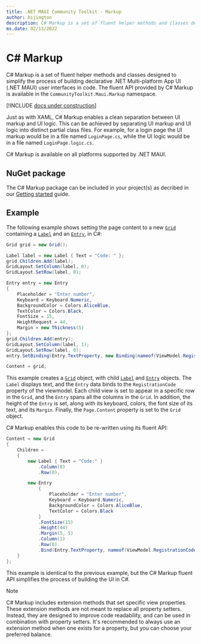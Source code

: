 ```yaml
---
title: .NET MAUI Community Toolkit - Markup
author: bijington
description: C# Markup is a set of fluent helper methods and classes designed to simplify the process of building declarative .NET Multi-platform App UI (.NET MAUI) user interfaces in code.
ms.date: 02/13/2022
---
```


# C# Markup

C# Markup is a set of fluent helper methods and classes designed to simplify the process of building declarative .NET Multi-platform App UI (.NET MAUI) user interfaces in code. The fluent API provided by C# Markup is available in the `CommunityToolkit.Maui.Markup` namespace.

[!INCLUDE [docs under construction](includes/preview-note.md)]

Just as with XAML, C# Markup enables a clean separation between UI markup and UI logic. This can be achieved by separating UI markup and UI logic into distinct partial class files. For example, for a login page the UI markup would be in a file named `LoginPage.cs`, while the UI logic would be in a file named `LoginPage.logic.cs`.

C# Markup is available on all platforms supported by .NET MAUI.

## NuGet package

The C# Markup package can be included in your project(s) as decribed in our [Getting started](../get-started.md#communitytoolkitmauimarkup) guide.

## Example

The following example shows setting the page content to a new [`Grid`](xref:Microsoft.Maui.Controls.Grid) containing a [`Label`](xref:Microsoft.Maui.Controls.Label) and an [`Entry`](xref:Microsoft.Maui.Controls.Entry), in C#:

```csharp
Grid grid = new Grid();

Label label = new Label { Text = "Code: " };
grid.Children.Add(label);
GridLayout.SetColumn(label, 0);
GridLayout.SetRow(label, 0);

Entry entry = new Entry
{
    Placeholder = "Enter number",
    Keyboard = Keyboard.Numeric,
    BackgroundColor = Colors.AliceBlue,
    TextColor = Colors.Black,
    FontSize = 15,
    HeightRequest = 44,
    Margin = new Thickness(5)
};
grid.Children.Add(entry);
GridLayout.SetColumn(label, 1);
GridLayout.SetRow(label, 0);
entry.SetBinding(Entry.TextProperty, new Binding(nameof(ViewModel.RegistrationCode));

Content = grid;
```

This example creates a [`Grid`](xref:Microsoft.Maui.Controls.Grid) object, with child [`Label`](xref:Microsoft.Maui.Controls.Label) and [`Entry`](xref:Microsoft.Maui.Controls.Entry) objects. The `Label` displays text, and the `Entry` data binds to the `RegistrationCode` property of the viewmodel. Each child view is set to appear in a specific row in the `Grid`, and the `Entry` spans all the columns in the `Grid`. In addition, the height of the `Entry` is set, along with its keyboard, colors, the font size of its text, and its `Margin`. Finally, the `Page.Content` property is set to the `Grid` object.

C# Markup enables this code to be re-written using its fluent API:

```csharp
Content = new Grid
{
    Children =
    {
        new Label { Text = "Code:" }
            .Column(0)
            .Row(0),

        new Entry
            {
                Placeholder = "Enter number",
                Keyboard = Keyboard.Numeric,
                BackgroundColor = Colors.AliceBlue,
                TextColor = Colors.Black
            }
            .FontSize(15)
            .Height(44)
            .Margin(5, 5)
            .Column(1)
            .Row(0)
            .Bind(Entry.TextProperty, nameof(ViewModel.RegistrationCode))
    }
};
```

This example is identical to the previous example, but the C# Markup fluent API simplifies the process of building the UI in C#.


> [!NOTE]
> C# Markup includes extension methods that set specific view properties. These extension methods are not meant to replace all property setters. Instead, they are designed to improve code readability, and can be used in combination with property setters. It's recommended to always use an extension method when one exists for a property, but you can choose your preferred balance.